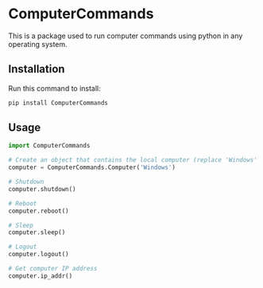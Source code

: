 # ComputerCommands

This is a package used to run computer commands using python
in any operating system.

## Installation

Run this command to install:
```python
pip install ComputerCommands
```

## Usage

```python
import ComputerCommands

# Create an object that contains the local computer (replace 'Windows' with computers OS if different)
computer = ComputerCommands.Computer('Windows')

# Shutdown
computer.shutdown()

# Reboot
computer.reboot()

# Sleep
computer.sleep()

# Logout
computer.logout()

# Get computer IP address
computer.ip_addr()
```
